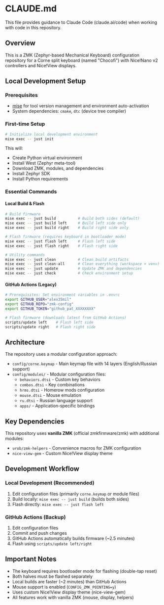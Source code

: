 # CLAUDE.md

This file provides guidance to Claude Code (claude.ai/code) when working with code in this repository.

## Overview

This is a ZMK (Zephyr-based Mechanical Keyboard) configuration repository for a Corne split keyboard (named "Chocofi") with Nice!Nano v2 controllers and Nice!View displays.

## Local Development Setup

### Prerequisites
- [mise](https://mise.jdx.dev/) for tool version management and environment auto-activation
- System dependencies: `cmake`, `dtc` (device tree compiler)

### First-time Setup
```bash
# Initialize local development environment
mise exec -- just init
```

This will:
- Create Python virtual environment
- Install West (Zephyr meta-tool)
- Download ZMK, modules, and dependencies
- Install Zephyr SDK
- Install Python requirements

### Essential Commands

#### Local Build & Flash
```bash
# Build firmware
mise exec -- just build          # Build both sides (default)
mise exec -- just build left     # Build left side only
mise exec -- just build right    # Build right side only

# Flash firmware (requires keyboard in bootloader mode)
mise exec -- just flash left     # Flash left side
mise exec -- just flash right    # Flash right side

# Utility commands
mise exec -- just clean          # Clean build artifacts
mise exec -- just clean-all      # Clean everything (workspace + venv)
mise exec -- just update         # Update ZMK and dependencies
mise exec -- just check          # Check environment setup
```

#### GitHub Actions (Legacy)
```bash
# Prerequisites: Set environment variables in .envrc
export GITHUB_USER="alex35mil"
export GITHUB_REPO="zmk-config"
export GITHUB_TOKEN="github_pat_XXXXXXXX"

# Flash firmware (downloads latest from GitHub Actions)
scripts/update left    # Flash left side
scripts/update right   # Flash right side
```

## Architecture

The repository uses a modular configuration approach:

- `config/corne.keymap` - Main keymap file with 14 layers (English/Russian support)
- `config/modules/` - Modular configuration files:
  - `behaviors.dtsi` - Custom key behaviors
  - `combos.dtsi` - Key combinations
  - `hrms.dtsi` - Homerow mods configuration
  - `mouse.dtsi` - Mouse emulation
  - `ru.dtsi` - Russian language support
  - `apps/` - Application-specific bindings

## Key Dependencies

This repository uses **vanilla ZMK** (official zmkfirmware/zmk) with additional modules:
- `urob/zmk-helpers` - Convenience macros for ZMK configuration
- `nice-view-gem` - Custom Nice!View display theme

## Development Workflow

### Local Development (Recommended)
1. Edit configuration files (primarily `corne.keymap` or module files)
2. Build locally: `mise exec -- just build` (builds both sides)
3. Flash directly: `mise exec -- just flash left`

### GitHub Actions (Backup)
1. Edit configuration files
2. Commit and push changes
3. GitHub Actions automatically builds firmware (~2.5 minutes)
4. Flash using `scripts/update left/right`

## Important Notes

- The keyboard requires bootloader mode for flashing (double-tap reset)
- Both halves must be flashed separately
- Local builds are faster (~2 minutes) than GitHub Actions
- Mouse support is enabled (`CONFIG_ZMK_POINTING=y`)
- Uses custom Nice!View display theme (nice-view-gem)
- All features work with vanilla ZMK (mouse, display, helpers)
